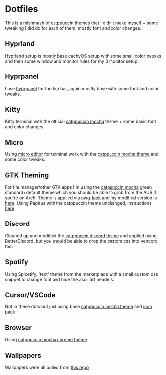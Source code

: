 # Dotfiles 
This is a mishmash of catppuccin themes that I didn't make myself + some tweaking I did do for each of them, mostly font and color changes.

## Hyprland
Hyprland setup is mostly base cachyOS setup with some small color tweaks and then some window and monitor rules for my 3 monitor setup.

## Hyprpanel
I use [hyprpanel](https://hyprpanel.com/) for the top bar, again mostly base with some font and color tweaks.

## Kitty
Kitty terminal with the official [catppuccin mocha](https://github.com/catppuccin/kitty) theme + some basic font and color changes.

## Micro
Using [micro editor](https://github.com/zyedidia/micro) for terminal work with the [catppuccin mocha theme](https://github.com/catppuccin/micro) and some color tweaks.

## GTK Theming
For file manager/other GTK apps I'm using the [catppuccin mocha](https://github.com/catppuccin/gtk/blob/main/docs/USAGE.md) green standard+default theme which you should be able to grab from the AUR if you're on Arch.
Theme is applied via [nwg-look](https://github.com/nwg-piotr/nwg-look) and my modified version is [here](https://github.com/rmaake1/dotfiles/tree/master/catppuccin-custom/.local/share/themes/catppuccin-custom).
Using Papirus with the catppuccin theme unchanged, instructions [here](https://github.com/catppuccin/papirus-folders)

## Discord
Cleaned up and modified the [catppuccin discord theme](https://github.com/catppuccin/discord) and applied using BetterDiscord, but you should be able to drop the custom css into vencord too.

## Spotify
Using Spicetify, 'text' theme from the marketplace with a small custom css snippet to change font and hide the ascii art headers. 

## Cursor/VSCode
Not in these dots but just using base [catppuccin mocha theme](https://github.com/catppuccin/vscode) and [icon pack](https://marketplace.visualstudio.com/items?itemName=Catppuccin.catppuccin-vsc-icons)

## Browser
Using [catppuccin mocha chrome theme](https://chromewebstore.google.com/detail/catppuccin-chrome-theme-m/bkkmolkhemgaeaeggcmfbghljjjoofoh)

## Wallpapers
Wallpapers were all pulled from [this repo](https://github.com/orangci/walls-catppuccin-mocha)

